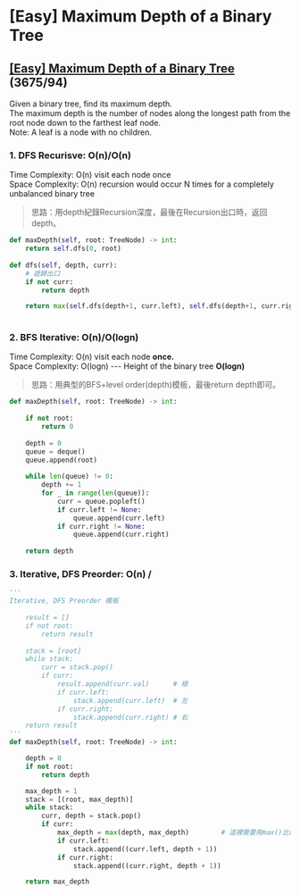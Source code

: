 # \[Easy\] Maximum Depth of a Binary Tree

## [\[Easy\] Maximum Depth of a Binary Tree](https://leetcode.com/problems/maximum-depth-of-binary-tree/)         \(3675/94\)

Given a binary tree, find its maximum depth.  
The maximum depth is the number of nodes along the longest path from the root node down to the farthest leaf node.  
Note: A leaf is a node with no children.

### 1. DFS Recurisve: O\(n\)/O\(n\)

Time Complexity: O\(n\) visit each node once  
Space Complexity: O\(n\) recursion would occur N times for a completely unbalanced binary tree

> 思路：用depth紀錄Recursion深度，最後在Recursion出口時，返回depth。

```python
def maxDepth(self, root: TreeNode) -> int:
    return self.dfs(0, root)
       
def dfs(self, depth, curr):
    # 遞歸出口
    if not curr:
        return depth

    return max(self.dfs(depth+1, curr.left), self.dfs(depth+1, curr.right))
    


```

### 2. BFS Iterative: O\(n\)/O\(logn\)

Time Complexity: O\(n\) visit each node **once.**  
Space Complexity: O\(logn\)  --- Height of the binary tree **O\(logn\)** 

> 思路：用典型的BFS+level order\(depth\)模板，最後return depth即可。

```python
def maxDepth(self, root: TreeNode) -> int:
    
    if not root:
        return 0
    
    depth = 0
    queue = deque()
    queue.append(root)
    
    while len(queue) != 0:
        depth += 1
        for _ in range(len(queue)):
            curr = queue.popleft()
            if curr.left != None:
                queue.append(curr.left)
            if curr.right != None:
                queue.append(curr.right)
    
    return depth
```

### 3. Iterative, DFS Preorder: O\(n\) /



```python
'''
Iterative, DFS Preorder 模板
 
    result = []
    if not root:
        return result
        
    stack = [root]
    while stack:
        curr = stack.pop()
        if curr:
            result.append(curr.val)      # 根
            if curr.left:
                stack.append(curr.left)  # 左
            if curr.right:
                stack.append(curr.right) # 右
    return result
'''
def maxDepth(self, root: TreeNode) -> int:

    depth = 0
    if not root:
        return depth

    max_depth = 1
    stack = [(root, max_depth)]
    while stack:
        curr, depth = stack.pop()
        if curr:
            max_depth = max(depth, max_depth)        # 這裡需要用max()比較max_depth
            if curr.left:
                stack.append((curr.left, depth + 1))
            if curr.right:
                stack.append((curr.right, depth + 1))

    return max_depth
```

